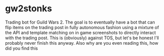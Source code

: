 # gw2stonks
Trading bot for Guild Wars 2.
The goal is to eventually have a bot that can flip items on the trading post in fully autonomous fashion using a mixture of the API and template matching on in game screenshots to directly interact with the trading post.
This is (obviously) against TOS, but let's be honest I'll probably never finish this anyway. Also why are you even reading this, how did you find this
